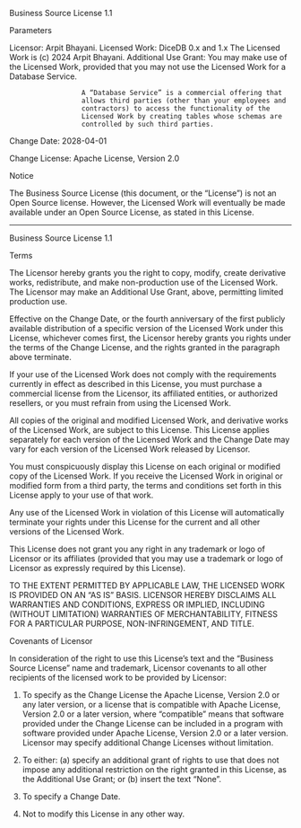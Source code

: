 Business Source License 1.1

Parameters

Licensor:             Arpit Bhayani.
Licensed Work:        DiceDB 0.x and 1.x
                      The Licensed Work is (c) 2024 Arpit Bhayani.
Additional Use Grant: You may make use of the Licensed Work, provided that
                      you may not use the Licensed Work for a Database
                      Service.

                      A “Database Service” is a commercial offering that
                      allows third parties (other than your employees and
                      contractors) to access the functionality of the
                      Licensed Work by creating tables whose schemas are
                      controlled by such third parties.

Change Date:          2028-04-01

Change License:       Apache License, Version 2.0

Notice

The Business Source License (this document, or the “License”) is not an Open
Source license. However, the Licensed Work will eventually be made available
under an Open Source License, as stated in this License.

-----------------------------------------------------------------------------

Business Source License 1.1

Terms

The Licensor hereby grants you the right to copy, modify, create derivative
works, redistribute, and make non-production use of the Licensed Work. The
Licensor may make an Additional Use Grant, above, permitting limited
production use.

Effective on the Change Date, or the fourth anniversary of the first publicly
available distribution of a specific version of the Licensed Work under this
License, whichever comes first, the Licensor hereby grants you rights under
the terms of the Change License, and the rights granted in the paragraph
above terminate.

If your use of the Licensed Work does not comply with the requirements
currently in effect as described in this License, you must purchase a
commercial license from the Licensor, its affiliated entities, or authorized
resellers, or you must refrain from using the Licensed Work.

All copies of the original and modified Licensed Work, and derivative works
of the Licensed Work, are subject to this License. This License applies
separately for each version of the Licensed Work and the Change Date may vary
for each version of the Licensed Work released by Licensor.

You must conspicuously display this License on each original or modified copy
of the Licensed Work. If you receive the Licensed Work in original or
modified form from a third party, the terms and conditions set forth in this
License apply to your use of that work.

Any use of the Licensed Work in violation of this License will automatically
terminate your rights under this License for the current and all other
versions of the Licensed Work.

This License does not grant you any right in any trademark or logo of
Licensor or its affiliates (provided that you may use a trademark or logo of
Licensor as expressly required by this License).

TO THE EXTENT PERMITTED BY APPLICABLE LAW, THE LICENSED WORK IS PROVIDED ON
AN “AS IS” BASIS. LICENSOR HEREBY DISCLAIMS ALL WARRANTIES AND CONDITIONS,
EXPRESS OR IMPLIED, INCLUDING (WITHOUT LIMITATION) WARRANTIES OF
MERCHANTABILITY, FITNESS FOR A PARTICULAR PURPOSE, NON-INFRINGEMENT, AND
TITLE.

Covenants of Licensor

In consideration of the right to use this License’s text and the “Business
Source License” name and trademark, Licensor covenants to all
other recipients of the licensed work to be provided by Licensor:

1. To specify as the Change License the Apache License, Version 2.0 or any later version,
   or a license that is compatible with Apache License, Version 2.0 or a later version,
   where “compatible” means that software provided under the Change License can
   be included in a program with software provided under Apache License, Version 2.0 or a
   later version. Licensor may specify additional Change Licenses without
   limitation.

2. To either: (a) specify an additional grant of rights to use that does not
   impose any additional restriction on the right granted in this License, as
   the Additional Use Grant; or (b) insert the text “None”.

3. To specify a Change Date.

4. Not to modify this License in any other way.
